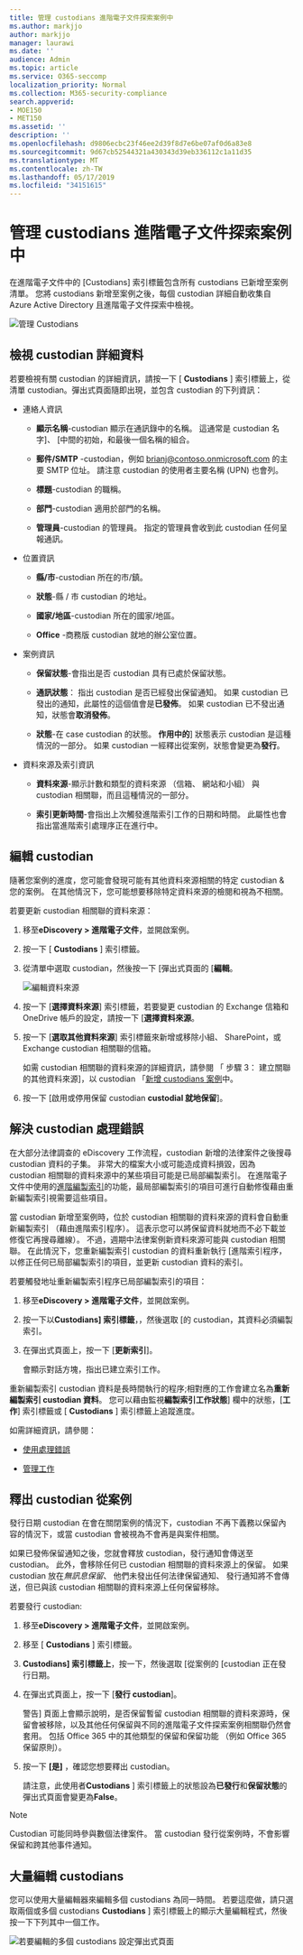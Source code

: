 ```yaml
---
title: 管理 custodians 進階電子文件探索案例中
ms.author: markjjo
author: markjjo
manager: laurawi
ms.date: ''
audience: Admin
ms.topic: article
ms.service: O365-seccomp
localization_priority: Normal
ms.collection: M365-security-compliance
search.appverid:
- MOE150
- MET150
ms.assetid: ''
description: ''
ms.openlocfilehash: d9806ecbc23f46ee2d39f8d7e6be07af0d6a83e8
ms.sourcegitcommit: 9d67cb52544321a430343d39eb336112c1a11d35
ms.translationtype: MT
ms.contentlocale: zh-TW
ms.lasthandoff: 05/17/2019
ms.locfileid: "34151615"
---
```

# <a name="manage-custodians-in-an-advanced-ediscovery-case"></a>管理 custodians 進階電子文件探索案例中

在進階電子文件中的 [Custodians] 索引標籤包含所有 custodians 已新增至案例清單。 您將 custodians 新增至案例之後，每個 custodian 詳細自動收集自 Azure Active Directory 且進階電子文件探索中檢視。

![管理 Custodians](../media/CustodianDetails.PNG)

## <a name="view-custodian-details"></a>檢視 custodian 詳細資料

若要檢視有關 custodian 的詳細資訊，請按一下 [ **Custodians** ] 索引標籤上，從清單 custodian。彈出式頁面隨即出現，並包含 custodian 的下列資訊：

- 連絡人資訊

  - **顯示名稱**-custodian 顯示在通訊錄中的名稱。 這通常是 custodian 名字]、 [中間的初始，和最後一個名稱的組合。
  
   - **郵件/SMTP** -custodian，例如 brianj@contoso.onmicrosoft.com 的主要 SMTP 位址。 請注意 custodian 的使用者主要名稱 (UPN) 也會列。

  - **標題**-custodian 的職稱。

  - **部門**-custodian 適用於部門的名稱。

  - **管理員**-custodian 的管理員。 指定的管理員會收到此 custodian 任何呈報通訊。
  
- 位置資訊

  - **縣/市**-custodian 所在的市/鎮。

  - **狀態**-縣 / 市 custodian 的地址。

  - **國家/地區**-custodian 所在的國家/地區。

  - **Office** -商務版 custodian 就地的辦公室位置。

- 案例資訊

  - **保留狀態**-會指出是否 custodian 具有已處於保留狀態。 

  - **通訊狀態**： 指出 custodian 是否已經發出保留通知。 如果 custodian 已發出的通知，此屬性的這個值會是**已發佈**。 如果 custodian 已不發出通知，狀態會**取消發佈**。 

  - **狀態**-在 case custodian 的狀態。 **作用中的**] 狀態表示 custodian 是這種情況的一部分。 如果 custodian 一經釋出從案例，狀態會變更為**發行**。 

- 資料來源及索引資訊

    - **資料來源**-顯示計數和類型的資料來源 （信箱、 網站和小組） 與 custodian 相關聯，而且這種情況的一部分。

    - **索引更新時間**-會指出上次觸發進階索引工作的日期和時間。 此屬性也會指出當進階索引處理序正在進行中。


## <a name="edit-a-custodian"></a>編輯 custodian

隨著您案例的進度，您可能會發現可能有其他資料來源相關的特定 custodian & 您的案例。 在其他情況下，您可能想要移除特定資料來源的檢閱和視為不相關。

若要更新 custodian 相關聯的資料來源：

1. 移至**eDiscovery > 進階電子文件**，並開啟案例。
  
2. 按一下 [ **Custodians** ] 索引標籤。
  
3. 從清單中選取 custodian，然後按一下 [彈出式頁面的 [**編輯**。

    ![編輯資料來源](../media/EditCustodianDataSource.PNG)
  
4. 按一下 [**選擇資料來源**] 索引標籤，若要變更 custodian 的 Exchange 信箱和 OneDrive 帳戶的設定，請按一下 [**選擇資料來源**。
  
5. 按一下 [**選取其他資料來源**] 索引標籤來新增或移除小組、 SharePoint，或 Exchange custodian 相關聯的信箱。 

    如需 custodian 相關聯的資料來源的詳細資訊，請參閱 「 步驟 3： 建立關聯的其他資料來源]，以 custodian 「[新增 custodians 案例](add-custodians-to-case.md#step-3-associate-additional-data-sources-to-a-custodian)中。 
  
6. 按一下 [啟用或停用保留 custodian **custodial 就地保留**]。

## <a name="resolve-custodian-processing-errors"></a>解決 custodian 處理錯誤

在大部分法律調查的 eDiscovery 工作流程，custodian 新增的法律案件之後搜尋 custodian 資料的子集。 非常大的檔案大小或可能造成資料損毀，因為 custodian 相關聯的資料來源中的某些項目可能是已局部編製索引。 在進階電子文件中使用的[進階編製索引](indexing-custodian-data.md)的功能，最局部編製索引的項目可進行自動修復藉由重新編製索引視需要這些項目。

當 custodian 新增至案例時，位於 custodian 相關聯的資料來源的資料會自動重新編製索引 （藉由進階索引程序）。 這表示您可以將保留資料就地而不必下載並修復它再搜尋離線）。 不過，週期中法律案例新資料來源可能與 custodian 相關聯。 在此情況下，您重新編製索引 custodian 的資料重新執行 [進階索引程序，以修正任何已局部編製索引的項目，並更新 custodian 資料的索引。

若要觸發地址重新編製索引程序已局部編製索引的項目：

1. 移至**eDiscovery > 進階電子文件**，並開啟案例。

2. 按一下以**Custodians] 索引標籤**，，然後選取 [的 custodian，其資料必須編製索引。 

3. 在彈出式頁面上，按一下 [**更新索引**]。

   會顯示對話方塊，指出已建立索引工作。

重新編製索引 custodian 資料是長時間執行的程序;相對應的工作會建立名為**重新編製索引 custodian 資料**。 您可以藉由監視**編製索引工作狀態**] 欄中的狀態，[**工作**] 索引標籤或 [ **Custodians** ] 索引標籤上追蹤進度。

如需詳細資訊，請參閱：

- [使用處理錯誤](processing-data-for-case.md)

- [管理工作](managing-jobs-ediscovery20.md)

## <a name="release-a-custodian-from-a-case"></a>釋出 custodian 從案例

發行日期 custodian 在會在關閉案例的情況下，custodian 不再下義務以保留內容的情況下，或當 custodian 會被視為不會再是與案件相關。 

如果已發佈保留通知之後，您就會釋放 custodian，發行通知會傳送至 custodian。 此外，會移除任何已 custodian 相關聯的資料來源上的保留。 如果 custodian 放在*無訊息保留*、 他們未發出任何法律保留通知、 發行通知將不會傳送，但已與該 custodian 相關聯的資料來源上任何保留移除。

若要發行 custodian: 

1. 移至**eDiscovery > 進階電子文件**，並開啟案例。

2.  移至 [ **Custodians** ] 索引標籤。

3.  **Custodians] 索引標籤上**，按一下，然後選取 [從案例的 [custodian 正在發行日期。

4. 在彈出式頁面上，按一下 [**發行 custodian**]。

   警告] 頁面上會顯示說明，是否保留暫留 custodian 相關聯的資料來源時，保留會被移除，以及其他任何保留與不同的進階電子文件探索案例相關聯仍然會套用。 包括 Office 365 中的其他類型的保留和保留功能 （例如 Office 365 保留原則）。

5. 按一下 **[是]** ，確認您想要釋出 custodian。 

    請注意，此使用者**Custodians** ] 索引標籤上的狀態設為**已發行**和**保留狀態**的彈出式頁面會變更為**False**。 

> [!NOTE]
> Custodian 可能同時參與數個法律案件。 當 custodian 發行從案例時，不會影響保留和跨其他事件通知。

## <a name="bulk-edit-custodians"></a>大量編輯 custodians

您可以使用大量編輯器來編輯多個 custodians 為同一時間。 若要這麼做，請只選取兩個或多個 custodians **Custodians** ] 索引標籤上的顯示大量編輯程式，然後按一下下列其中一個工作。

![若要編輯的多個 custodians 設定彈出式頁面](../media/AeDBulkEditCustodians.png)
